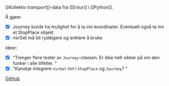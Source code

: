 [[Kollektiv transport]]-data fra [[Entur]] i [[Python]].

Å gjøre:
- [x] Journey burde ha mulighet for å ta inn koordinater. Eventuelt også ta inn et StopPlace objekt
- [x] nsrGet må bli ryddigere og enklere å bruke

Ideer:
- [x] "Trenger flere tester av `Journey`-classen. Er ikke helt sikker på om den funker i alle tilfeller. "
- [x] "Kanskje integrere `nsrGet` inn i `StopPlace` og `Journey`? "

[GitHub](https://github.com/kmaasrud/pythentur) 
